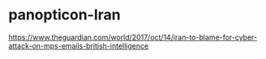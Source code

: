 # panopticon-Iran

https://www.theguardian.com/world/2017/oct/14/iran-to-blame-for-cyber-attack-on-mps-emails-british-intelligence
